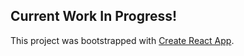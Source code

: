 ## Current Work In Progress! 
This project was bootstrapped with [Create React App](https://github.com/facebook/create-react-app).
